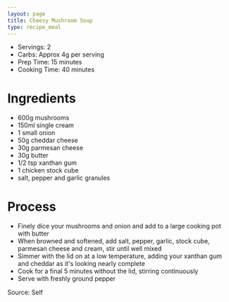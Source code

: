 ```yaml
---
layout: page
title: Cheesy Mushroom Soup
type: recipe_meal
---
```


* Servings: 2
* Carbs: Approx 4g per serving
* Prep Time: 15 minutes
* Cooking Time: 40 minutes

# Ingredients
* 600g mushrooms
* 150ml single cream
* 1 small onion
* 50g cheddar cheese
* 30g parmesan cheese
* 30g butter
* 1/2 tsp xanthan gum
* 1 chicken stock cube
* salt, pepper and garlic granules

# Process
* Finely dice your mushrooms and onion and add to a large cooking pot with butter
* When browned and softened, add salt, pepper, garlic, stock cube, parmesan cheese and cream, stir until well mixed
* Simmer with the lid on at a low temperature, adding your xanthan gum and cheddar as it's looking nearly complete
* Cook for a final 5 minutes without the lid, stirring continuously
* Serve with freshly ground pepper

Source: Self
